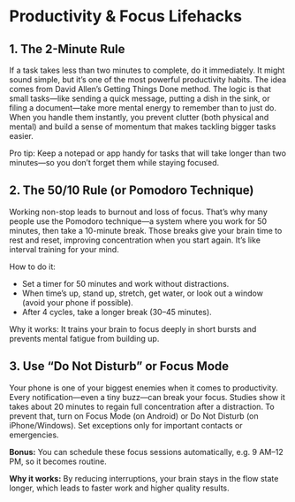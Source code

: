 # Productivity & Focus Lifehacks

## 1. The 2-Minute Rule

If a task takes less than two minutes to complete, do it immediately.
It might sound simple, but it’s one of the most powerful productivity habits. The idea comes from David Allen’s Getting Things Done method. The logic is that small tasks—like sending a quick message, putting a dish in the sink, or filing a document—take more mental energy to remember than to just do.
When you handle them instantly, you prevent clutter (both physical and mental) and build a sense of momentum that makes tackling bigger tasks easier.

Pro tip: Keep a notepad or app handy for tasks that will take longer than two minutes—so you don’t forget them while staying focused.

## 2. The 50/10 Rule (or Pomodoro Technique)

Working non-stop leads to burnout and loss of focus. That’s why many people use the Pomodoro technique—a system where you work for 50 minutes, then take a 10-minute break.
Those breaks give your brain time to rest and reset, improving concentration when you start again. It’s like interval training for your mind.

How to do it:

- Set a timer for 50 minutes and work without distractions.
- When time’s up, stand up, stretch, get water, or look out a window (avoid your phone if possible).
- After 4 cycles, take a longer break (30–45 minutes).

Why it works:
It trains your brain to focus deeply in short bursts and prevents mental fatigue from building up.

## 3. Use “Do Not Disturb” or Focus Mode

Your phone is one of your biggest enemies when it comes to productivity. Every notification—even a tiny buzz—can break your focus. Studies show it takes about 20 minutes to regain full concentration after a distraction.
To prevent that, turn on Focus Mode (on Android) or Do Not Disturb (on iPhone/Windows). Set exceptions only for important contacts or emergencies.

**Bonus:** You can schedule these focus sessions automatically, e.g. 9 AM–12 PM, so it becomes routine.

**Why it works:** By reducing interruptions, your brain stays in the flow state longer, which leads to faster work and higher quality results.
